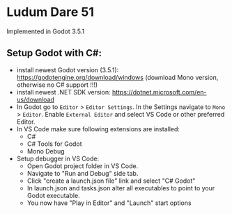 # Ludum Dare 51

Implemented in Godot 3.5.1

## Setup Godot with C#:

* install newest Godot version (3.5.1): https://godotengine.org/download/windows (download Mono version, otherwise no C# support !!!)
* install newest .NET SDK version: https://dotnet.microsoft.com/en-us/download
* In Godot go to `Editor` > `Editor Settings`. In the Settings navigate to `Mono` > `Editor`. Enable `External Editor` and select VS Code or other preferred Editor.
* In VS Code make sure following extensions are installed:
  * C#
  * C# Tools for Godot
  * Mono Debug
* Setup debugger in VS Code:
  * Open Godot project folder in VS Code.
  * Navigate to "Run and Debug" side tab.
  * Click "create a launch.json file" link and select "C# Godot"
  * In launch.json and tasks.json alter all executables to point to your Godot executable.
  * You now have "Play in Editor" and "Launch" start options
